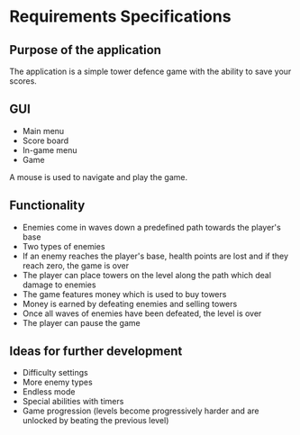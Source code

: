# Requirements Specifications

## Purpose of the application
The application is a simple tower defence game with the ability to save your scores.

## GUI
- Main menu
- Score board
- In-game menu
- Game

A mouse is used to navigate and play the game.

## Functionality
- Enemies come in waves down a predefined path towards the player's base
- Two types of enemies
- If an enemy reaches the player's base, health points are lost and if they reach zero, the game is over
- The player can place towers on the level along the path which deal damage to enemies
- The game features money which is used to buy towers
- Money is earned by defeating enemies and selling towers
- Once all waves of enemies have been defeated, the level is over
- The player can pause the game

## Ideas for further development
- Difficulty settings
- More enemy types
- Endless mode
- Special abilities with timers
- Game progression (levels become progressively harder and are unlocked by beating the previous level)
